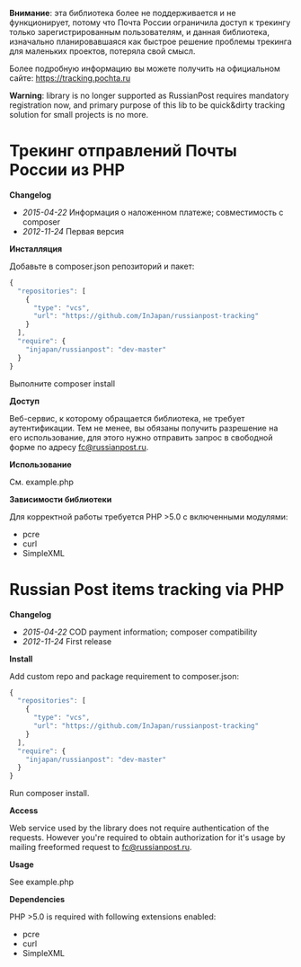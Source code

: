 **Внимание**: эта библиотека более не поддерживается и не функционирует, потому что Почта России ограничила доступ к трекингу только зарегистрированным пользователям, и данная библиотека, изначально планировавшаяся как быстрое решение проблемы трекинга для маленьких проектов, потеряла свой смысл.

Более подробную информацию вы можете получить на официальном сайте:
https://tracking.pochta.ru

**Warning**: library is no longer supported as RussianPost requires mandatory registration now, and primary purpose of this lib to be quick&dirty tracking solution for small projects is no more.

Трекинг отправлений Почты России из PHP
=======================================

**Changelog**

- *2015-04-22* Информация о наложенном платеже; совместимость с composer
- *2012-11-24* Первая версия

**Инсталляция**

Добавьте в composer.json репозиторий и пакет:

```javascript
{
  "repositories": [
    {
      "type": "vcs",
      "url": "https://github.com/InJapan/russianpost-tracking"
    }
  ],
  "require": {
    "injapan/russianpost": "dev-master"
  }
}
```

Выполните composer install

**Доступ**

Веб-сервис, к которому обращается библиотека, не требует аутентификации.
Тем не менее, вы обязаны получить разрешение на его использование,
для этого нужно отправить запрос в свободной форме по адресу fc@russianpost.ru.

**Использование**

См. example.php

**Зависимости библиотеки**

Для корректной работы требуется PHP >5.0 с включенными модулями:
- pcre
- curl
- SimpleXML


Russian Post items tracking via PHP
===================================

**Changelog**

- *2015-04-22* COD payment information; composer compatibility
- *2012-11-24* First release

**Install**

Add custom repo and package requirement to composer.json:

```javascript
{
  "repositories": [
    {
      "type": "vcs",
      "url": "https://github.com/InJapan/russianpost-tracking"
    }
  ],
  "require": {
    "injapan/russianpost": "dev-master"
  }
}
```

Run composer install.

**Access**

Web service used by the library does not require authentication of the requests.
However you're required to obtain authorization for it's usage by mailing freeformed request to fc@russianpost.ru.

**Usage**

See example.php

**Dependencies**

PHP >5.0 is required with following extensions enabled:
- pcre
- curl
- SimpleXML
